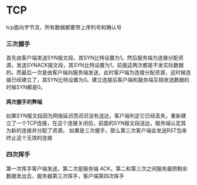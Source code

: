 # TCP

tcp面向字节流，所有数据都要带上序列号和确认号

### 三次握手

首先由客户端发送SYN报文段，其SYN比特设置为1。然后服务端为连接分配资源，发送SYNACK报文段，其SYN比特设置为1，前面这两次都是不发实际数据的。而最后一次是由客户端向服务端发送，此时客户端为连接分配资源，这时候连接已经建立了，其SYN比特设置为0。建立连接后客户端和服务端互相发送数据的时候SYN都是0。

#### 两次握手的弊端

如果SYN报文段因为网络延迟而迟迟没有送达，客户端判定它已经丢失，重新建立了一个TCP连接，在这个连接关闭后，前面的SYN报文段送达，服务端认定其为新的连接并分配了资源。 如果是三次握手，那么第三次客户端会发送RST包来终止这个无效的连接



### 四次挥手

第一次挥手客户端发送，第二次是服务端 ACK，第二和第三次之间服务器把剩余数据发出去，服务器第三次挥手，客户端第四次挥手